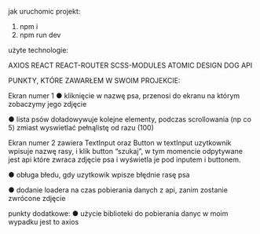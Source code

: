 
jak uruchomic projekt:

1) npm i
2) npm run dev

użyte technologie:

AXIOS
REACT
REACT-ROUTER
SCSS-MODULES
ATOMIC DESIGN
DOG API



PUNKTY, KTÓRE ZAWARŁEM W SWOIM PROJEKCIE:

Ekran numer 1
● kliknięcie w nazwę psa, przenosi do ekranu na którym zobaczymy jego zdjęcie

● lista psów doładowywuje kolejne elementy, podczas scrollowania (np co 5) zmiast
wyswietlać pełnąlistę od razu (100)

Ekran numer 2 
zawiera TextInput oraz Button
w textInput uzytkownik wpisuje nazwę rasy, i klik button “szukaj”, w tym momencie
odpytywane jest api które zwraca zdjęcie psa i wyświetla je pod inputem i buttonem.

● obługa błedu, gdy uzytkowik wpisze błędnie rasę psa

● dodanie loadera na czas pobierania danych z api, zanim zostanie zwrócone zdjęcie

punkty dodatkowe:
● użycie biblioteki do pobierania danyc w moim wypadku jest to axios
